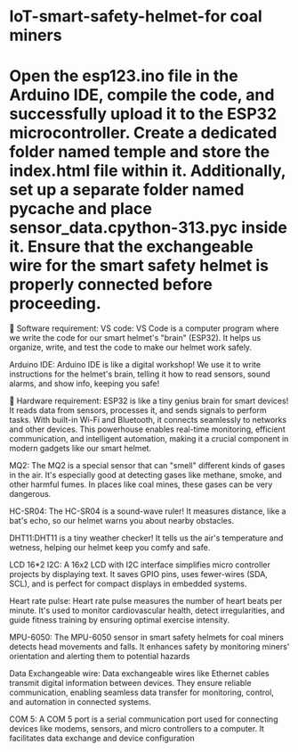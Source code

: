 # IoT-smart-safety-helmet-for coal miners
# Open the esp123.ino file in the Arduino IDE, compile the code, and successfully upload it to the ESP32 microcontroller. Create a dedicated folder named temple and store the index.html file within it. Additionally, set up a separate folder named __pycache__ and place sensor_data.cpython-313.pyc inside it. Ensure that the exchangeable wire for the smart safety helmet is properly connected before proceeding.

	Software requirement: 
VS code: VS Code is a computer program where we write the code for our smart helmet's "brain" (ESP32). It helps us organize, write, and test the code to make our helmet work safely.

Arduino IDE: Arduino IDE is like a digital workshop! We use it to write instructions for the helmet's brain, telling it how to read sensors, sound alarms, and show info, keeping you safe!

	Hardware requirement:
ESP32 is like a tiny genius brain for smart devices! It reads data from sensors, processes it, and sends signals to perform tasks. With built-in Wi-Fi and Bluetooth, it connects seamlessly to networks and other devices. This powerhouse enables real-time monitoring, efficient communication, and intelligent automation, making it a crucial component in modern gadgets like our smart helmet.

MQ2: The MQ2 is a special sensor that can "smell" different kinds of gases in the air. It's especially good at detecting gases like methane, smoke, and other harmful fumes. 
In places like coal mines, these gases can be very dangerous.   

HC-SR04: The HC-SR04 is a sound-wave ruler! It measures distance, like a bat's echo, so our helmet warns you about nearby obstacles.                 

DHT11:DHT11 is a tiny weather checker! It tells us the air's temperature and wetness, helping our helmet keep you comfy and safe.

LCD 16*2  I2C: A 16x2 LCD with I2C interface simplifies micro controller projects by displaying text. It saves GPIO pins, uses fewer-wires (SDA, SCL), and is perfect for compact displays in embedded systems.

Heart rate pulse: Heart rate pulse measures the number of heart beats per minute. It's used to monitor cardiovascular health, detect irregularities, and guide fitness training by ensuring optimal exercise intensity.                                     

MPU-6050: The MPU-6050 sensor in smart safety helmets for coal miners detects head movements and falls. It enhances safety by monitoring miners' orientation and alerting them to potential hazards                                                              

Data Exchangeable wire: Data exchangeable wires like Ethernet cables transmit digital information between devices. They ensure reliable communication, enabling seamless data transfer for monitoring, control, and automation in connected systems.

COM 5: A COM 5 port is a serial communication port used for connecting devices like modems, sensors, and micro controllers to a computer. It facilitates data exchange and device configuration
